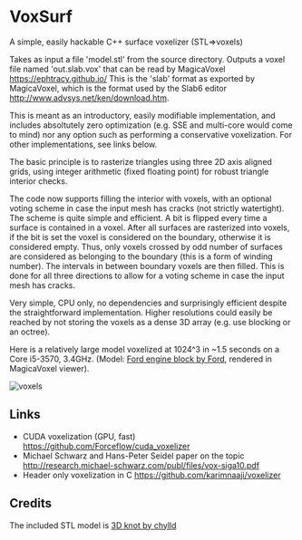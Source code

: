 # VoxSurf
A simple, easily hackable C++ surface voxelizer (STL=>voxels)

Takes as input a file 'model.stl' from the source directory.
Outputs a voxel file named 'out.slab.vox' that can be read by MagicaVoxel https://ephtracy.github.io/
This is the 'slab' format as exported by MagicaVoxel, which is the format used by the Slab6 editor http://www.advsys.net/ken/download.htm.

This is meant as an introductory, easily modifiable implementation, and includes absoltutely zero optimization (e.g. SSE and  multi-core would come to mind) nor any option such as performing a conservative voxelization. For other implementations, see links below.

The basic principle is to rasterize triangles using three 2D axis aligned grids, using integer arithmetic (fixed floating point) for robust triangle interior checks.

The code now supports filling the interior with voxels, with an optional voting scheme in case the input mesh has cracks (not strictly watertight). The scheme is quite simple and efficient. A bit is flipped every time a surface is contained in a voxel. After all surfaces are rasterized into voxels, if the bit is set the voxel is considered on the boundary, otherwise it is considered empty. Thus, only voxels crossed by odd number of surfaces are considered as belonging to the boundary (this is a form of winding number). The intervals in between boundary voxels are then filled. This is done for all three directions to allow for a voting scheme in case the input mesh has cracks.

Very simple, CPU only, no dependencies and surprisingly efficient despite the straightforward implementation. Higher resolutions could easily be reached by not storing the voxels as a dense 3D array (e.g. use blocking or an octree).

Here is a relatively large model voxelized at 1024^3 in ~1.5 seconds on a Core i5-3570, 3.4GHz. (Model: [Ford engine block by Ford](https://www.thingiverse.com/thing:40257), rendered in MagicaVoxel viewer).

![voxels](vox1024.jpg)

## Links
 * CUDA voxelization (GPU, fast) https://github.com/Forceflow/cuda_voxelizer
 * Michael Schwarz and Hans-Peter Seidel paper on the topic http://research.michael-schwarz.com/publ/files/vox-siga10.pdf
 * Header only voxelization in C https://github.com/karimnaaji/voxelizer
 
## Credits
The included STL model is [3D knot by chylld](https://www.thingiverse.com/thing:5506/#files)
